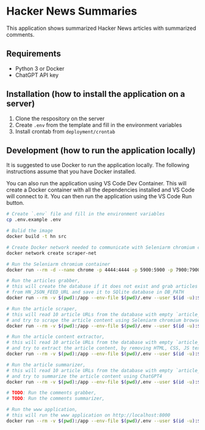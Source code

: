 # Hacker News Summaries

This application shows summarized Hacker News articles with summarized comments.

## Requirements

* Python 3 or Docker
* ChatGPT API key

## Installation (how to install the application on a server)

1. Clone the respository on the server
1. Create `.env` from the template and fill in the environment variables
1. Install crontab from `deployment/crontab`

## Development (how to run the application locally)

It is suggested to use Docker to run the application locally. The following instructions assume that you have Docker installed.

You can also run the application using VS Code Dev Container. This will create a Docker container with all the dependencies installed and VS Code will connect to it. You can then run the application using the VS Code Run button.

```bash
# Create `.env` file and fill in the environment variables
cp .env.example .env

# Bulid the image
docker build -t hn src

# Create Docker network needed to communicate with Seleniarm chromium container
docker network create scraper-net

# Run the Seleniarm chromium container
docker run --rm -d --name chrome -p 4444:4444 -p 5900:5900 -p 7900:7900 --network scraper-net --shm-size 2g seleniarm/standalone-chromium:latest

# Run the articles grabber,
# this will create the database if it does not exist and grab articles
# from HN_JSON_FEED_URL and save it to SQlite database in DB_PATH
docker run --rm -v $(pwd):/app --env-file $(pwd)/.env --user $(id -u):$(id -g) hn python src/grab.py

# Run the article scraper,
# this will read 10 article URLs from the database with empty `article_content_raw` field
# and try to scrape the article content using Seleniarm chromium browser
docker run --rm -v $(pwd):/app --env-file $(pwd)/.env --user $(id -u):$(id -g) --network scraper-net hn python src/scrape.py

# Run the article content extractor,
# this will read 10 article URLs from the database with empty `article_content_extracted` field
# and try to extract the article content, by removing HTML, CSS, JS text
docker run --rm -v $(pwd):/app --env-file $(pwd)/.env --user $(id -u):$(id -g) hn python src/extract.py

# Run the article summarizer,
# this will read 10 article URLs from the database with empty `article_summary` field
# and try to summarize the article content using ChatGPT4
docker run --rm -v $(pwd):/app --env-file $(pwd)/.env --user $(id -u):$(id -g) hn python src/summarize.py

# TODO: Run the comments grabber,
# TODO: Run the comments summarizer,

# Run the www application,
# this will run the www application on http://localhost:8000
docker run --rm -v $(pwd):/app --env-file $(pwd)/.env --user $(id -u):$(id -g) -p 8000:8000 hn python src/www.py
```
